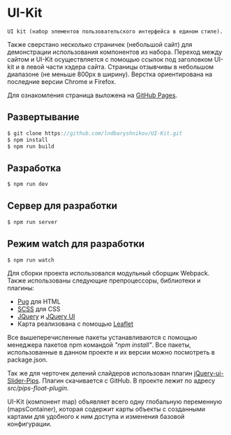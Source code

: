 # UI-Kit
    UI kit (набор элементов пользовательского интерфейса в едином стиле).
    
Также сверстано несколько страничек (небольшой сайт) для демонстрации 
использования компонентов из набора. Переход между сайтом и UI-Kit 
осуществляется с помощью ссылок под заголовком UI-kit и в левой части 
хэдера сайта. Страницы отзывчивы в небольшом диапазоне (не меньше 800px 
в ширину). Верстка ориентирована на последние версии Chrome и Firefox.

Для ознакомления страница выложена на 
[GitHub Pages](https://lndbaryshnikov.github.io/UI-Kit/).

Развертывание 
-------------
```js
$ git clone https://github.com/lndbaryshnikov/UI-Kit.git
$ npm install
$ npm run build
```

Разработка
-------------
```js
$ npm run dev
```

Сервер для разработки
-------------
```js
$ npm run server
```

Режим watch для разработки
-------------
```js
$ npm run watch
```

Для сборки проекта использовался модульный сборщик Webpack.
Также использованы следующие препроцессоры, библиотеки и 
плагины:
* [Pug](https://github.com/pugjs/pug) для HTML
* [SCSS](https://github.com/sass/sass) для CSS
* [JQuery](https://www.npmjs.com/package/jquery)
и [JQuery UI](https://www.npmjs.com/package/jquery-ui)
* Карта реализована с помощью [Leaflet](https://www.npmjs.com/package/leaflet)

Все вышеперечисленные пакеты устанавливаются с помощью менеджера 
пакетов npm командой _"npm install"_. Все пакеты, использованные 
в данном проекте и их версии можно посмотреть в package.json.

Так же для черточек делений слайдеров использован плагин 
[jQuery-ui-Slider-Pips](https://github.com/simeydotme/jQuery-ui-Slider-Pips).
Плагин скачивается с GitHub. В проекте лежит по адресу _src/pips-float-plugin._

UI-Kit (компонент map) объявляет всего одну глобальную переменную (mapsContainer),
которая содержит карты объекты с созданными картами для удобного к ним доступа и 
изменения базовой конфигурации. 
